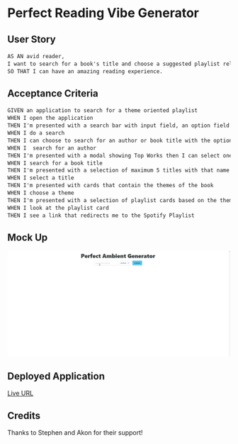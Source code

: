 # Perfect Reading Vibe Generator


## User Story 

```md 
AS AN avid reader, 
I want to search for a book's title and choose a suggested playlist related to the book's theme, 
SO THAT I can have an amazing reading experience.
```

## Acceptance Criteria

```md 
GIVEN an application to search for a theme oriented playlist
WHEN I open the application 
THEN I'm presented with a search bar with input field, an option field and a submit button 
WHEN I do a search
THEN I can choose to search for an author or book title with the option field 
WHEN I  search for an author 
THEN I'm presented with a modal showing Top Works then I can select one title and search the themes
WHEN I search for a book title
THEN I'm presented with a selection of maximum 5 titles with that name and it shows each author
WHEN I select a title 
THEN I'm presented with cards that contain the themes of the book 
WHEN I choose a theme
THEN I'm presented with a selection of playlist cards based on the theme chosen 
WHEN I look at the playlist card
THEN I see a link that redirects me to the Spotify Playlist 
```

## Mock Up
![Perform of a book search by title, books titles and a book cover is retrieved, the user then click on a book title and on the subjects, a theme matching spotify list appears at the bottom. Another search is done by author, a modal pop up with the author's top works then a theme search is generated, the user click on a theme and a theme matching spotify list is retrieved.](/assets/images/Perfect-Ambient-Generator.gif)



## Deployed Application 
[Live URL](https://ndoppler.github.io/book-music-vibe-generator/)


## Credits 

Thanks to Stephen and Akon for their support! 